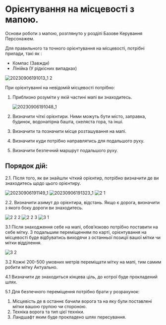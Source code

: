 # Орієнтування на місцевості з мапою.

Основи роботи з мапою, розглянуто у розділі Базове Керування Персонажем. 

Для правильного та точного орієнтування на місцевості, потрібні прилади, такі як : 
- Компас (Завжди)
- Лінійка (У рідкісних випадках)

 ![20230906191013_1 2](https://github.com/vsrJaguar/Materials/assets/83435477/a2de2c83-d589-460c-a80c-cec7cd52d6b5)

При орієнтуванні на невідомій місцевості потрібно: 
1. Приблизно розуміти у якій частині мапі ви знаходитесь.

   ![20230906191048_1](https://github.com/vsrJaguar/Materials/assets/83435477/ede1ffa9-d8dd-4a6e-9604-bbc5570133b0)

2. Визначити чіткі орієнтири. Ними можуть бути місто, заправка, будинок, водонапірна башта, скеляста гора, та інші.
3. Визначити та позначити місце розташування на мапі.


4. Визначити куди потрібно направлятись для подальшого руху.
6. Визначити безпечний маршрут подальшого руху.

## Порядок дій:
2.1. Після того, як ви знайшли чіткий орієнтир, потрібно визначити де ви знаходитесь щодо цього орієнтиру.

![20230906191149_1](https://github.com/vsrJaguar/Materials/assets/83435477/242d5d67-c1ef-4fac-b30d-a306522608cd)
![20230906191323_1](https://github.com/vsrJaguar/Materials/assets/83435477/bc9de228-3771-40c4-ba8d-6e517a9c2a53)
![2 1](https://github.com/vsrJaguar/Materials/assets/83435477/3981415f-f55d-417f-9ffe-00a04b6116c8)
   
2.2. Визначити азимут до орієнтира, відстань. Якщо є дорога, визначити з якого боку дороги ви знаходитесь.

![2 2 2](https://github.com/vsrJaguar/Materials/assets/83435477/c0f0bcfa-bd55-495a-a421-71da49183f94)
![2 2 3](https://github.com/vsrJaguar/Materials/assets/83435477/a4da9177-2a8d-4fc2-aee9-0bf11d26b82b)
![3 1](https://github.com/vsrJaguar/Materials/assets/83435477/acb93e0a-35c5-4a04-b684-c4fd5f030ba4)

3.1 Після знаходження себе на мапі, обовʼязково потрібно поставити на себе мітку. З подальшим переміщенням по карті, орієнтування на місцевості буде відбуватись виходячи з останньої позиції вашої мітки чи мітки відділення.

![3 2](https://github.com/vsrJaguar/Materials/assets/83435477/a7508b9a-fc55-4b3c-8e9c-851d63175262)

3.2 Кожні 200-500 умовних метрів переміщати мітку на мапі, тим самим робити мітку Актуально.

4.1 Визначити де знаходиться кінцева ціль, до котрої буде прокладений шлях.

5.1  Для безпечного переміщення потрібно брати у розрахунок:
1. Місцевість де в останнє бачили ворога та на яку були поставлені мітки вашою групою чи стороною.
2. Техніка ворога та тип цієї техніки.
3. Ландшафт яким буде прокладено шлях  пересування.
